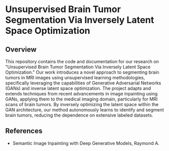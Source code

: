 # Unsupervised Brain Tumor Segmentation Via Inversely Latent Space Optimization

## Overview
This repository contains the code and documentation for our research on "Unsupervised Brain Tumor Segmentation Via Inversely Latent Space Optimization." Our work introduces a novel approach to segmenting brain tumors in MRI images using unsupervised learning methodologies, specifically leveraging the capabilities of Generative Adversarial Networks (GANs) and inverse latent space optimization.
The project adapts and extends techniques from recent advancements in image inpainting using GANs, applying them to the medical imaging domain, particularly for MRI scans of brain tumors. By inversely optimizing the latent space within the GAN architecture, our method autonomously learns to identify and segment brain tumors, reducing the dependence on extensive labeled datasets.


## References
- Semantic Image Inpainting with Deep Generative Models, Raymond A.



